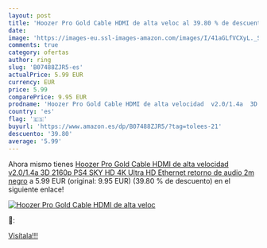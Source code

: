 ```yaml
---
layout: post
title: 'Hoozer Pro Gold Cable HDMI de alta veloc al 39.80 % de descuento'
date: 
image: 'https://images-eu.ssl-images-amazon.com/images/I/41aGLfVCXyL._SL200_.jpg'
comments: true
category: ofertas
author: ring
slug: 'B07488ZJR5-es'
actualPrice: 5.99 EUR
currency: EUR
price: 5.99
comparePrice: 9.95 EUR
prodname: 'Hoozer Pro Gold Cable HDMI de alta velocidad  v2.0/1.4a  3D  2160p  PS4  SKY  HD  4K  Ultra HD  Ethernet  retorno de audio  2m  negro'
country: 'es'
flag: '🇪🇸'
buyurl: 'https://www.amazon.es/dp/B07488ZJR5/?tag=tolees-21'
descuento: '39.80'
average: '5.99'
---
```


Ahora mismo tienes [Hoozer Pro Gold Cable HDMI de alta velocidad  v2.0/1.4a  3D  2160p  PS4  SKY  HD  4K  Ultra HD  Ethernet  retorno de audio  2m  negro](https://www.amazon.es/dp/B07488ZJR5/?tag=tolees-21) a 5.99 EUR (original: 9.95 EUR) (39.80 %  de descuento) en el siguiente enlace!

[![Hoozer Pro Gold Cable HDMI de alta veloc](https://images-eu.ssl-images-amazon.com/images/I/41aGLfVCXyL._SL200_.jpg)](https://www.amazon.es/dp/B07488ZJR5/?tag=tolees-21)

🔎:


[Visítala!!!](https://www.amazon.es/dp/B07488ZJR5/?tag=tolees-21)
